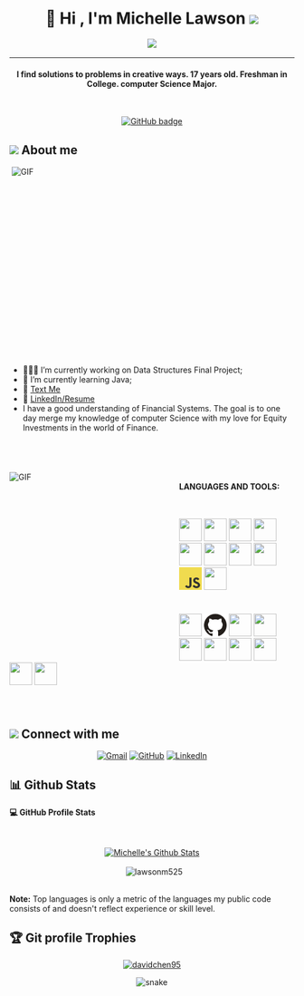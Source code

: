 <h1 align="center"> 👋 Hi , I'm Michelle Lawson <img src="https://media.giphy.com/media/hvRJCLFzcasrR4ia7z/giphy.gif" width="35"></h1>
<p align="center">
  <a href="https://github.com/DenverCoder1/readme-typing-svg"><img src="https://readme-typing-svg.herokuapp.com?lines=College+Freshman;Software+Developer;Finance+Freak;Always%20learning%20new%20things&center=true&width=500&height=50"></a>
</p>
<hr/>
<h4 align="center"> I find solutions to problems in creative ways. 17 years old. Freshman in College. computer Science Major. </h4> 

<br>
<p align="center">
  <a href="https://github.com/lawsonm525?tab=followers">
    <img src="https://img.shields.io/github/followers/lawsonm525?label=Followers&logo=GitHub&style=for-the-badge" alt="GitHub badge" />
  </a>
<p align="center">

## <img src = "https://user-images.githubusercontent.com/63050133/156777293-72a6e681-2582-4a9d-ad92-09d1181d47c7.gif" width = 50px>  About me

<img align="right" alt="GIF" src="https://github.com/abhisheknaiidu/abhisheknaiidu/blob/master/code.gif?raw=true" width="500" height="350" />

<br><br>
- 👨🏽‍💻 I’m currently working on Data Structures Final Project;
- 🌱 I’m currently learning Java; 
- 💬 [Text Me](https://t.me/lawson_m)
- 📝 [LinkedIn/Resume](https://www.linkedin.com/in/michelle-naa-odarley-lawson-218894215/)
- I have a good understanding of Financial Systems. The goal is to one day merge my knowledge of computer Science with my love for Equity Investments in the world of Finance.
<br>

#

<a target="_blank"><img align="left" height="300" width="300" alt="GIF" src="https://github.com/JayantGoel001/JayantGoel001/blob/master/GIF/github.gif"></a>
<br/>
**LANGUAGES AND TOOLS:**  


<br/>
<br/>
<code><img height="40" width="40" src="https://mohammadijoo.ir/image/Assembly-logo.png"></code>
<code><img height="40" width="40" src="https://seeklogo.com/images/P/python-logo-A32636CAA3-seeklogo.com.png"></code>
<code><img height="40" width="40" src="https://cdn.worldvectorlogo.com/logos/tailwindcss.svg"></code>
<code><img height="40" width="40" src="https://seeklogo.com/images/H/html5-logo-EF92D240D7-seeklogo.com.png"></code>
<code><img height="40" width="40" src="https://seeklogo.com/images/Q/qt-logo-1631E0218A-seeklogo.com.png"></code>
<code><img height="40" width="40" src="https://brandeps.com/logo-download/C/C-Sharp-logo-vector-01.svg"></code>
<code><img height="40" width="40" src="https://seeklogo.com/images/T/tensorflow-logo-02FCED4F98-seeklogo.com.png"></code>
<code><img height="40" width="40" src="https://cdn.iconscout.com/icon/free/png-256/css-131-722685.png"></code>
<code><img height="40" width="40" src="https://raw.githubusercontent.com/github/explore/80688e429a7d4ef2fca1e82350fe8e3517d3494d/topics/javascript/javascript.png"></code>
<code><img height="40" width="40" src="https://icon-library.com/images/loading-icon-transparent-background/loading-icon-transparent-background-12.jpg"></code>

#
<code><img height="40" width="40" src="https://upload.wikimedia.org/wikipedia/commons/thumb/3/3f/Git_icon.svg/1024px-Git_icon.svg.png"></code>
<code><img height="40" width="40" src="https://raw.githubusercontent.com/github/explore/80688e429a7d4ef2fca1e82350fe8e3517d3494d/topics/github-api/github-api.png"></code>
<code><img height="40" width="40" src="https://icon-library.com/images/loading-icon-transparent-background/loading-icon-transparent-background-12.jpg"></code>
<code><img height="40" width="40" src="https://icon-library.com/images/loading-icon-transparent-background/loading-icon-transparent-background-12.jpg"></code>
<code><img height="40" width="40" src="https://icon-library.com/images/loading-icon-transparent-background/loading-icon-transparent-background-12.jpg"></code>
<code><img height="40" width="40" src="https://icon-library.com/images/loading-icon-transparent-background/loading-icon-transparent-background-12.jpg"></code>
<code><img height="40" width="40" src="https://icon-library.com/images/loading-icon-transparent-background/loading-icon-transparent-background-12.jpg"></code>
<code><img height="40" width="40" src="https://seeklogo.com/images/S/spotify-2015-logo-560E071CB7-seeklogo.com.png"></code>
<code><img height="40" width="40" src="https://upload.wikimedia.org/wikipedia/commons/a/ab/Linux_Logo_in_Linux_Libertine_Font.svg"></code>
<code><img height="40" width="40" src="https://seeklogo.com/images/K/kali-linux-logo-0EB0B3A81B-seeklogo.com.png"></code>

<br/>

#

## <img src="https://media.giphy.com/media/iY8CRBdQXODJSCERIr/giphy.gif" width="30px"> Connect with me
<p align="center">
<a href="michelle:lawson_m@soshgic.edu.gh"><img img src="https://img.shields.io/badge/gmail-%23EA4335.svg?style=plastic&logo=gmail&logoColor=white" alt="Gmail"/></a>
<a href="https://github.com/lawsonm525"><img src="https://img.shields.io/badge/github-%23181717.svg?style=plastic&logo=github&logoColor=white" alt="GitHub"/></a>
<a href="https://www.linkedin.com/in/michelle-naa-odarley-lawson-218894215/"><img src="https://img.shields.io/badge/linkedin-%230A66C2.svg?style=plastic&logo=linkedin&logoColor=white" alt="LinkedIn"/></a>
</p>


## 📊 Github Stats


  <summary><b>💻 GitHub Profile Stats</b></summary>
    <br/>
  <br/>
  <p align="center">
    <a href="https://github.com/lawsonm525/github-readme-stats"><img alt="Michelle's Github Stats" src="https://github-readme-stats.vercel.app/api?username=lawsonm525&show_icons=true&count_private=true&theme=highcontrast" height="192px"/></a>
<br/><br/>
  &nbsp;
<img src="https://github-readme-stats.vercel.app/api/top-langs?username=lawsonm525&langs_count=10&show_icons=true&locale=en&layout=compact&theme=highcontrast" alt="lawsonm525" height="192px"/>
  <br/>
<br/>

  <b>Note:</b> Top languages is only a metric of the languages my public code consists of and doesn't reflect experience or skill level.
  </p>


## :trophy: Git profile Trophies

<p align="center"> <a href="https://github.com/ryo-ma/github-profile-trophy"><img src="https://github-profile-trophy.vercel.app/?username=lawsonm525&layout=compact&theme=algolia" alt="davidchen95" /></a> </p>


<p align="center">
  <img src="https://github.com/akshitagupta15june/akshitagupta15june/blob/output/github-contribution-grid-snake.svg" alt="snake"></center>
</p>
<br>

<!-- https://github.com/Ayan-thecodeking/akshitagupta15june/blob/output/github-contribution-grid-snake.gif?raw=true -->
<!---
STAR-DEV95/STAR-DEV95 is a ✨ special ✨ repository because its `README.md` (this file) appears on your GitHub profile.
You can click the Preview link to take a look at your changes.
--->
